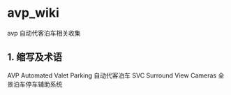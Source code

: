 # avp_wiki
avp 自动代客泊车相关收集

## 1. 缩写及术语

AVP   Automated Valet Parking   自动代客泊车
SVC  Surround View Cameras    全景泊车停车辅助系统
